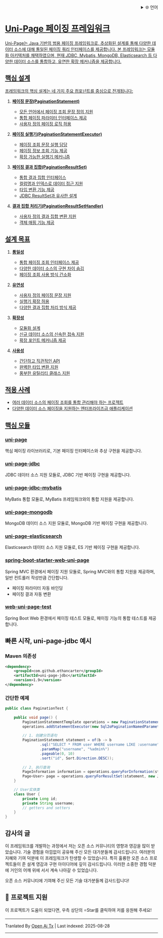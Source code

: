 
<div align="right">
  <details>
    <summary >🌐 언어</summary>
    <div>
      <div align="center">
        <a href="https://openaitx.github.io/view.html?user=ethan-carter-g&project=uni-page&lang=en">English</a>
        | <a href="https://openaitx.github.io/view.html?user=ethan-carter-g&project=uni-page&lang=zh-CN">简体中文</a>
        | <a href="https://openaitx.github.io/view.html?user=ethan-carter-g&project=uni-page&lang=zh-TW">繁體中文</a>
        | <a href="https://openaitx.github.io/view.html?user=ethan-carter-g&project=uni-page&lang=ja">日本語</a>
        | <a href="https://openaitx.github.io/view.html?user=ethan-carter-g&project=uni-page&lang=ko">한국어</a>
        | <a href="https://openaitx.github.io/view.html?user=ethan-carter-g&project=uni-page&lang=hi">हिन्दी</a>
        | <a href="https://openaitx.github.io/view.html?user=ethan-carter-g&project=uni-page&lang=th">ไทย</a>
        | <a href="https://openaitx.github.io/view.html?user=ethan-carter-g&project=uni-page&lang=fr">Français</a>
        | <a href="https://openaitx.github.io/view.html?user=ethan-carter-g&project=uni-page&lang=de">Deutsch</a>
        | <a href="https://openaitx.github.io/view.html?user=ethan-carter-g&project=uni-page&lang=es">Español</a>
        | <a href="https://openaitx.github.io/view.html?user=ethan-carter-g&project=uni-page&lang=it">Italiano</a>
        | <a href="https://openaitx.github.io/view.html?user=ethan-carter-g&project=uni-page&lang=ru">Русский</a>
        | <a href="https://openaitx.github.io/view.html?user=ethan-carter-g&project=uni-page&lang=pt">Português</a>
        | <a href="https://openaitx.github.io/view.html?user=ethan-carter-g&project=uni-page&lang=nl">Nederlands</a>
        | <a href="https://openaitx.github.io/view.html?user=ethan-carter-g&project=uni-page&lang=pl">Polski</a>
        | <a href="https://openaitx.github.io/view.html?user=ethan-carter-g&project=uni-page&lang=ar">العربية</a>
        | <a href="https://openaitx.github.io/view.html?user=ethan-carter-g&project=uni-page&lang=fa">فارسی</a>
        | <a href="https://openaitx.github.io/view.html?user=ethan-carter-g&project=uni-page&lang=tr">Türkçe</a>
        | <a href="https://openaitx.github.io/view.html?user=ethan-carter-g&project=uni-page&lang=vi">Tiếng Việt</a>
        | <a href="https://openaitx.github.io/view.html?user=ethan-carter-g&project=uni-page&lang=id">Bahasa Indonesia</a>
        | <a href="https://openaitx.github.io/view.html?user=ethan-carter-g&project=uni-page&lang=as">অসমীয়া</
      </div>
    </div>
  </details>
</div>

# Uni-Page 페이징 프레임워크

Uni-Page는 Java 기반의 범용 페이징 프레임워크로, 추상화된 설계를 통해 다양한 데이터 소스에 대해 통일된 페이징 쿼리 인터페이스를 제공합니다. 본 프레임워크는 모듈화 아키텍처를 채택하였으며, 현재 JDBC, Mybatis, MongoDB, Elasticsearch 등 다양한 데이터 소스를 통합하고, 유연한 확장 메커니즘을 제공합니다.

## 핵심 설계

프레임워크의 핵심 설계는 네 가지 주요 컴포넌트를 중심으로 전개됩니다:

1. **페이징 문장(PaginationStatement)**
    - 모든 언어에서 페이징 조회 문장 정의 지원
    - 통합 페이징 파라미터 인터페이스 제공
    - 사용자 정의 페이징 로직 허용

2. **페이징 실행기(PaginationStatementExecutor)**
    - 페이징 조회 문장 실행 담당
    - 페이징 정보 조회 기능 제공
    - 확장 가능한 실행기 메커니즘

3. **페이징 결과 집합(PaginationResultSet)**
    - 통합 결과 집합 인터페이스
    - 컬럼명과 인덱스로 데이터 접근 지원
    - 타입 변환 기능 제공
    - JDBC ResultSet과 유사한 설계

4. **결과 집합 처리기(PaginationResultSetHandler)**
    - 사용자 정의 결과 집합 변환 지원
    - 객체 매핑 기능 제공


## 설계 목표

1. **통일성**
    - 통합 페이징 조회 인터페이스 제공
    - 다양한 데이터 소스의 구현 차이 숨김
    - 페이징 조회 사용 방식 간소화

2. **유연성**
    - 사용자 정의 페이징 문장 지원
    - 실행기 확장 허용
    - 다양한 결과 집합 처리 방식 제공

3. **확장성**
    - 모듈화 설계
    - 신규 데이터 소스의 신속한 접속 지원
    - 확장 포인트 메커니즘 제공

4. **사용성**
    - 간단하고 직관적인 API
    - 완벽한 타입 변환 지원
    - 풍부한 유틸리티 클래스 지원
## 적용 사례

- 여러 데이터 소스의 페이징 조회를 통합 관리해야 하는 프로젝트
- 다양한 데이터 소스 페이징을 지원하는 엔터프라이즈급 애플리케이션

## 핵심 모듈

### [uni-page](https://github.com/ethan-carter-g/uni-page/tree/main/uni-page)
핵심 페이징 라이브러리로, 기본 페이징 인터페이스와 추상 구현을 제공합니다.

### [uni-page-jdbc](https://github.com/ethan-carter-g/uni-page/tree/main/uni-page-jdbc)
JDBC 데이터 소스 지원 모듈로, JDBC 기반 페이징 구현을 제공합니다.

### [uni-page-jdbc-mybatis](https://github.com/ethan-carter-g/uni-page/tree/main/uni-page-jdbc-mybatis)
MyBatis 통합 모듈로, MyBatis 프레임워크와의 통합 지원을 제공합니다.
    
### [uni-page-mongodb](https://github.com/ethan-carter-g/uni-page/tree/main/uni-page-mongodb)
MongoDB 데이터 소스 지원 모듈로, MongoDB 기반 페이징 구현을 제공합니다.

### [uni-page-elasticsearch](https://github.com/ethan-carter-g/uni-page/tree/main/uni-page-elasticsearch)
Elasticsearch 데이터 소스 지원 모듈로, ES 기반 페이징 구현을 제공합니다.

### [spring-boot-starter-web-uni-page](https://github.com/ethan-carter-g/uni-page/tree/main/spring-boot-starter-web-uni-page)
Spring MVC 환경에서 페이징 지원 모듈로, Spring MVC와의 통합 지원을 제공하며, 일반 컨트롤러 작성만큼 간단합니다.
- 페이징 파라미터 자동 바인딩
- 페이징 결과 자동 변환

### [web-uni-page-test](https://github.com/ethan-carter-g/uni-page/tree/main/web-uni-page-test)
Spring Boot Web 환경에서 페이징 테스트 모듈로, 페이징 기능의 통합 테스트를 제공합니다.


## 빠른 시작, uni-page-jdbc 예시

### Maven 의존성

```xml
<dependency>
    <groupId>com.github.ethancarter</groupId>
    <artifactId>uni-page-jdbc</artifactId>
    <version>1.9</version>
</dependency>
```

### 간단한 예제

```java
public class PaginationTest {
   
    public void page() {
        PaginationStatementTemplate operations = new PaginationStatementTemplate();
        operations.addStatementExecutor(new Sql2oPaginationNamedParameterStatementExecutor(dataSource));
        
        // 1. 创建分页语句
        PaginationStatement statement = of(b -> b
                .sql("SELECT * FROM user WHERE username LIKE :username")
                .paramMap("username", "%admin%")
                .pageable(0, 10)
                .sort("id", Sort.Direction.DESC));
        
        // 2. 执行查询
        PageInformation information = operations.queryForInformation(statement);
        Page<User> page = operations.queryForResultSet(statement, new JdbcBeanPropertyPaginationRowMapper<>(User.class));
    }

    // User实体类
    class User {
        private Long id;
        private String username;
        // getters and setters
    }
}
```
## 감사의 글

이 프레임워크를 개발하는 과정에서 저는 오픈 소스 커뮤니티의 영향과 영감을 많이 받았습니다. 기술 경험을 아낌없이 공유해 주신 모든 대가분들께 감사드립니다. 여러분의 지혜와 기여 덕분에 이 프레임워크가 탄생할 수 있었습니다. 특히 훌륭한 오픈 소스 프로젝트들이 준 설계 영감과 구현 아이디어에 깊이 감사드립니다. 이러한 소중한 경험 덕분에 거인의 어깨 위에 서서 계속 나아갈 수 있었습니다.

오픈 소스 커뮤니티에 기여해 주신 모든 기술 대가분들께 감사드립니다!

## 🌟 프로젝트 지원
이 프로젝트가 도움이 되었다면, 우측 상단의 ⭐Star를 클릭하여 저를 응원해 주세요!




---

Tranlated By [Open Ai Tx](https://github.com/OpenAiTx/OpenAiTx) | Last indexed: 2025-08-28

---